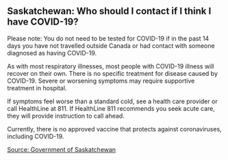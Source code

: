 ## Saskatchewan: Who should I contact if I think I have COVID-19?

Please note: You do not need to be tested for COVID-19 if in the past 14 days you have not travelled outside Canada or had contact with someone diagnosed as having COVID-19.

As with most respiratory illnesses, most people with COVID-19 illness will recover on their own. There is no specific treatment for disease caused by COVID-19. Severe or worsening symptoms may require supportive treatment in hospital.

If symptoms feel worse than a standard cold, see a health care provider or call HealthLine at 811. If HealthLine 811 recommends you seek acute care, they will provide instruction to call ahead.

Currently, there is no approved vaccine that protects against coronaviruses, including COVID-19.

[Source: Government of Saskatchewan](https://www.saskatchewan.ca/government/health-care-administration-and-provider-resources/treatment-procedures-and-guidelines/emerging-public-health-issues/2019-novel-coronavirus/about-covid-19)
